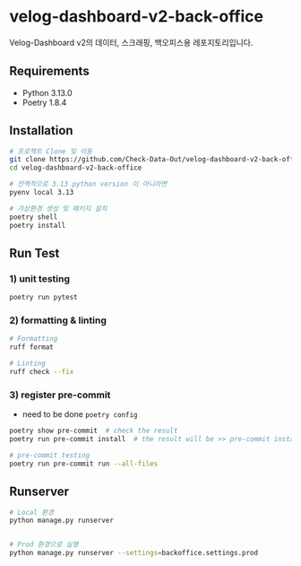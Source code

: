 # velog-dashboard-v2-back-office

Velog-Dashboard v2의 데이터, 스크래핑, 백오피스용 레포지토리입니다.

## Requirements

- Python 3.13.0
- Poetry 1.8.4

## Installation

```bash
# 프로젝트 Clone 및 이동
git clone https://github.com/Check-Data-Out/velog-dashboard-v2-back-office.git
cd velog-dashboard-v2-back-office

# 전역적으로 3.13 python version 이 아니라면
pyenv local 3.13

# 가상환경 생성 및 패키지 설치
poetry shell
poetry install
```

## Run Test

### 1) unit testing

```bash
poetry run pytest
```

### 2) formatting & linting

```bash
# Formatting
ruff format

# Linting
ruff check --fix
```

### 3) register pre-commit 

- need to be done `poetry config`

```bash
poetry show pre-commit  # check the result
poetry run pre-commit install  # the result will be >> pre-commit installed at .git/hooks/pre-commit

# pre-commit testing
poetry run pre-commit run --all-files
```

## Runserver

```bash
# Local 환경
python manage.py runserver


# Prod 환경으로 실행
python manage.py runserver --settings=backoffice.settings.prod
```
